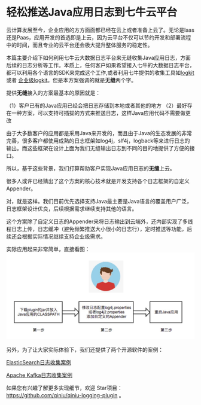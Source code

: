 # 轻松推送Java应用日志到七牛云平台

云计算发展至今，企业应用的方方面面都已经在云上或者准备上云了。无论是Iaas还是Paas，应用开发的首选即是上云，因为云平台不仅可以节约开发和部署流程中的时间，而且专业的云平台还会极大提升整体服务的稳定性。

本篇主要介绍下如何利用七牛云大数据日志平台来无缝收集Java应用日志，方面后续的日志分析等工作。本质上，任何客户如果希望接入七牛的大数据日志平台，都可以利用各个语言的SDK来完成这个工作,或者利用七牛提供的收集工具如[logkit](https://github.com/qiniu/logkit) 或者 [企业级logkit](https://logkit-pro.qiniu.com/#/)。但是本方案强调的就是**无缝**两个字。

提供**无缝**接入的方案最基本的原因就是：

（1）客户已有的Java应用已经会把日志存储到本地或者其他的地方
（2）最好存在一种方案，可以支持可插拔的方式来推送日志，这样Java应用代码不需要做更改

由于大多数客户的应用都是采用Java来开发的，而且由于Java的生态发展的非常完善，很多客户都使用成熟的日志框架如log4j，slf4j，logback等来进行日志的输出。而这些框架在设计上面为我们无缝输出日志到不同的目的地提供了方便的接口。

所以，基于这些背景，我们打算帮助客户实现Java应用日志的**无缝**上云。

很多人或许已经猜出了这个方案的核心技术就是开发支持各个日志框架的自定义Appender。

对，就是这样。我们目前优先选择支持Java最主要是Java语言的覆盖用户广泛，日志框架设计优良，后续根据需求继续支持其他的语言。

这个方案除了自定义日志的Appender来将日志输出到云端外，还内部实现了多线程日志上传，日志缓冲（避免频繁推送大小很小的日志行），定时推送等功能，后续还会根据实际情况继续支持企业级需求。

实际应用起来非常简单，直接看图：
 ![three-steps-to-use-qiniu-logging-plugin.jpg](three-steps-to-use-qiniu-logging-plugin.jpg)

另外，为了让大家实际体验下，我们还提供了两个开源软件的案例：

[ElasticSearch日志收集案例](https://github.com/qiniu/qiniu-logging-plugin/wiki/ElasticSearch%E6%97%A5%E5%BF%97%E6%94%B6%E9%9B%86%E6%A1%88%E4%BE%8B)

[Apache Kafka日志收集案例](https://github.com/qiniu/qiniu-logging-plugin/wiki/Apache-Kafka%E6%97%A5%E5%BF%97%E6%94%B6%E9%9B%86%E6%A1%88%E4%BE%8B)

如果您有兴趣了解更多实现细节，欢迎 Star项目：https://github.com/qiniu/qiniu-logging-plugin 。
